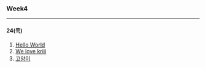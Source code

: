 ### Week4

-------

#### 24(목)

1. [Hello World](https://www.acmicpc.net/problem/2557)
2. [We love kriii](https://www.acmicpc.net/problem/10718)
3. [고양이](https://www.acmicpc.net/problem/10171)

